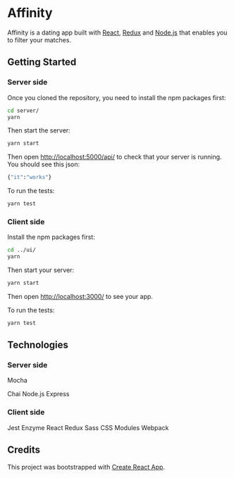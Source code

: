 # Affinity
Affinity is a dating app built with [React](https://reactjs.org/), [Redux](https://redux.js.org/) and [Node.js](https://nodejs.org/en/) that enables you to filter your matches.

## Getting Started

### Server side

Once you cloned the repository, you need to install the npm packages first:
```sh
cd server/
yarn
```

Then start the server:
```sh
yarn start
```

Then open [http://localhost:5000/api/](http://localhost:5000/api/) to check that your server is running. You should see this json:
```sh
{"it":"works"}
```

To run the tests:
```sh
yarn test
```

### Client side

Install the npm packages first:
```sh
cd ../ui/
yarn
```

Then start your server:
```sh
yarn start
```

Then open [http://localhost:3000/](http://localhost:3000/) to see your app.

To run the tests: 
```sh
yarn test
```

## Technologies

### Server side

Mocha

Chai
Node.js
Express

### Client side

Jest
Enzyme
React
Redux
Sass
CSS Modules
Webpack

## Credits

This project was bootstrapped with [Create React App](https://github.com/facebookincubator/create-react-app).
